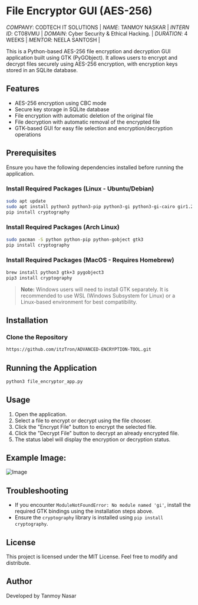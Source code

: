 # File Encryptor GUI (AES-256)
*COMPANY*: CODTECH IT SOLUTIONS |
*NAME*: TANMOY NASKAR |
*INTERN ID*: CT08VMU |
*DOMAIN*: Cyber Security & Ethical Hacking. | 
*DURATION*: 4 WEEKS |
*MENTOR*: NEELA SANTOSH |

This is a Python-based AES-256 file encryption and decryption GUI application built using GTK (PyGObject). It allows users to encrypt and decrypt files securely using AES-256 encryption, with encryption keys stored in an SQLite database.

## Features
- AES-256 encryption using CBC mode
- Secure key storage in SQLite database
- File encryption with automatic deletion of the original file
- File decryption with automatic removal of the encrypted file
- GTK-based GUI for easy file selection and encryption/decryption operations

## Prerequisites
Ensure you have the following dependencies installed before running the application.

### Install Required Packages (Linux - Ubuntu/Debian)
```bash
sudo apt update
sudo apt install python3 python3-pip python3-gi python3-gi-cairo gir1.2-gtk-3.0
pip install cryptography
```

### Install Required Packages (Arch Linux)
```bash
sudo pacman -S python python-pip python-gobject gtk3
pip install cryptography
```

### Install Required Packages (MacOS - Requires Homebrew)
```bash
brew install python3 gtk+3 pygobject3
pip3 install cryptography
```

> **Note:** Windows users will need to install GTK separately. It is recommended to use WSL (Windows Subsystem for Linux) or a Linux-based environment for best compatibility.

## Installation
### Clone the Repository
```bash
https://github.com/itzTron/ADVANCED-ENCRYPTION-TOOL.git
```

## Running the Application
```bash
python3 file_encryptor_app.py
```

## Usage
1. Open the application.
2. Select a file to encrypt or decrypt using the file chooser.
3. Click the "Encrypt File" button to encrypt the selected file.
4. Click the "Decrypt File" button to decrypt an already encrypted file.
5. The status label will display the encryption or decryption status.
## Example Image:
![Image](https://github.com/user-attachments/assets/7660857e-1e2e-4e99-bb31-0ac73fc89178)

## Troubleshooting
- If you encounter `ModuleNotFoundError: No module named 'gi'`, install the required GTK bindings using the installation steps above.
- Ensure the `cryptography` library is installed using `pip install cryptography`.

## License
This project is licensed under the MIT License. Feel free to modify and distribute.

## Author
Developed by Tanmoy Nasar 

